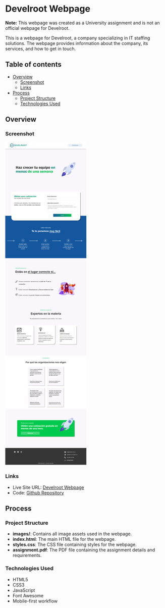 # Develroot Webpage

**Note:** This webpage was created as a University assignment and is not an official webpage for Develroot.

This is a webpage for Develroot, a company specializing in IT staffing solutions. The webpage provides information about the company, its services, and how to get in touch.

## Table of contents

- [Overview](#overview)
  - [Screenshot](#screenshot)
  - [Links](#links)
- [Process](#process)
  - [Project Structure](#project-structure)
  - [Technologies Used](#technologies-used)

## Overview

### Screenshot

![Screenshot of Develroot Webpage](./images/live-site-screencapture.png)

### Links

- Live Site URL: [Develroot Webpage](https://gustavo2023.github.io/develroot-webpage/)
- Code: [Github Repository](https://github.com/gustavo2023/develroot-webpage)

## Process

### Project Structure

- **images/**: Contains all image assets used in the webpage.
- **index.html**: The main HTML file for the webpage.
- **styles.css**: The CSS file containing styles for the webpage.
- **assignment.pdf**: The PDF file containing the assignment details and requirements.

### Technologies Used

- HTML5
- CSS3
- JavaScript
- Font Awesome
- Mobile-first workflow
